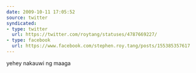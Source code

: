 ```yaml
---
date: 2009-10-11 17:05:52
source: twitter
syndicated:
- type: twitter
  url: https://twitter.com/roytang/statuses/4787669227/
- type: facebook
  url: https://www.facebook.com/stephen.roy.tang/posts/155385357617
---
```


yehey nakauwi ng maaga